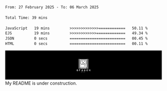 <!--START_SECTION:waka-->

```txt
From: 27 February 2025 - To: 06 March 2025

Total Time: 39 mins

JavaScript   19 mins         >>>>>>>>>>>>>============   50.11 %
EJS          19 mins         >>>>>>>>>>>>=============   49.34 %
JSON         0 secs          =========================   00.45 %
HTML         0 secs          =========================   00.11 %
```

<!--END_SECTION:waka-->

<img src="https://raw.githubusercontent.com/n3xta/image-hosting/main/img/202411032331174.png"/>
My README is under construction. 

